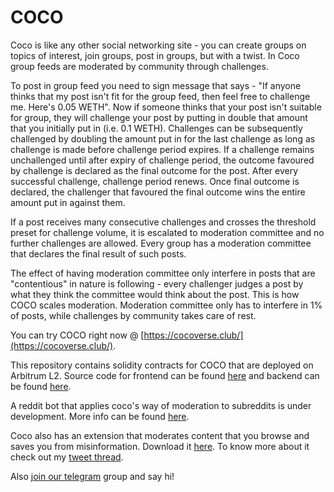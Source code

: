 # COCO

Coco is like any other social networking site - you can create groups on topics of interest, join groups, post in groups, but with a twist.
In Coco group feeds are moderated by community through challenges.

To post in group feed you need to sign message that says - "If anyone thinks that my post isn't fit for the group feed, then feel free to challenge me. Here's 0.05 WETH". Now if someone thinks that your post isn't suitable for group, they will challenge your post by putting in double that amount that you initially put in (i.e. 0.1 WETH). Challenges can be subsequently challenged by doubling the amount put in for the last challenge as long as challenge is made before challenge period expires. If a challenge remains unchallenged until after expiry of challenge period, the outcome favoured by challenge is declared as the final outcome for the post. After every successful challenge, challenge period renews. Once final outcome is declared, the challenger that favoured the final outcome wins the entire amount put in against them.

If a post receives many consecutive challenges and crosses the threshold preset for challenge volume, it is escalated to moderation committee and no further challenges are allowed. Every group has a moderation committee that declares the final result of such posts.

The effect of having moderation committee only interfere in posts that are "contentious" in nature is following - every challenger judges a post by what they think the committee would think about the post. This is how COCO scales moderation. Moderation committee only has to interfere in 1% of posts, while challenges by community takes care of rest.

You can try COCO right now @ [https://cocoverse.club/](https://cocoverse.club/).

This repository contains solidity contracts for COCO that are deployed on Arbitrum L2. Source code for frontend can be found [here](https://github.com/Janmajayamall/coco-frontend) and backend can be found [here](https://github.com/Janmajayamall/coco-backend).

A reddit bot that applies coco's way of moderation to subreddits is under development. More info can be found [here](https://github.com/Janmajayamall/coco-reddit).

Coco also has an extension that moderates content that you browse and saves you from misinformation. Download it [here](https://chrome.google.com/webstore/detail/coco/kpfgklfbadbbhabhipedcpbbninnlnlc). To know more about it check out my [tweet thread](https://twitter.com/Janmajaya_mall/status/1501463658760912896).

Also [join our telegram](https://t.me/+A47HJeqh0-tlODI1) group and say hi!
